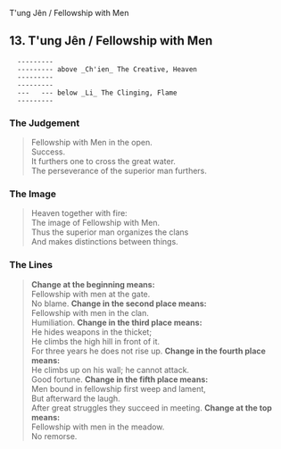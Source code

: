 T'ung Jên / Fellowship with Men
## 13. T'ung Jên / Fellowship with Men
      ---------
      --------- above _Ch'ien_ The Creative, Heaven  
      ---------
      ---------
      ---   --- below _Li_ The Clinging, Flame  
      ---------
### The Judgement
> Fellowship with Men in the open.  
 Success.  
 It furthers one to cross the great water.  
 The perseverance of the superior man furthers.
### The Image
> Heaven together with fire:  
 The image of Fellowship with Men.  
 Thus the superior man organizes the clans  
 And makes distinctions between things.
### The Lines

 > **Change at the beginning means:**  
 Fellowship with men at the gate.  
 No blame.
 > **Change in the second place means:**  
 Fellowship with men in the clan.  
 Humiliation.
 > **Change in the third place means:**  
 He hides weapons in the thicket;  
 He climbs the high hill in front of it.  
 For three years he does not rise up.
 > **Change in the fourth place means:**  
 He climbs up on his wall; he cannot attack.  
 Good fortune.
 > **Change in the fifth place means:**  
 Men bound in fellowship first weep and lament,  
 But afterward the laugh.  
 After great struggles they succeed in meeting.
 > **Change at the top means:**  
 Fellowship with men in the meadow.  
 No remorse.




